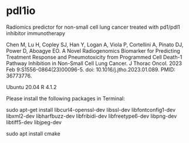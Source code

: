 # pdl1io
Radiomics predictor for non-small cell lung cancer treated with pd1/pdl1 inhibitor immunotherapy 

Chen M, Lu H, Copley SJ, Han Y, Logan A, Viola P, Cortellini A, Pinato DJ, Power D, Aboagye EO. A Novel Radiogenomics Biomarker for Predicting Treatment Response and Pneumotoxicity from Programmed Cell Death-1 Pathway Inhibition in Non-Small Cell Lung Cancer. J Thorac Oncol. 2023 Feb 9:S1556-0864(23)00096-5. doi: 10.1016/j.jtho.2023.01.089. PMID: 36773776.

Ubuntu 20.04
R 4.1.2

Please install the following packages in Terminal:

sudo apt-get install libcurl4-openssl-dev libssl-dev libfontconfig1-dev libxml2-dev libharfbuzz-dev libfribidi-dev libfreetype6-dev libpng-dev libtiff5-dev libjpeg-dev

sudo apt install cmake

